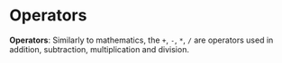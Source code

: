 # Operators



**Operators**: Similarly to mathematics, the `+`, `-`, `*`, `/` are operators used in addition, subtraction, multiplication and division. 

